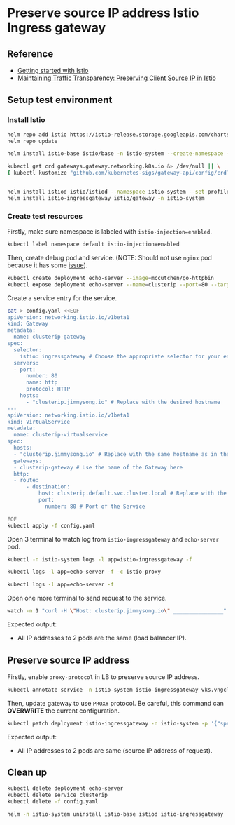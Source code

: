 # Preserve source IP address Istio Ingress gateway

## Reference

- [Getting started with Istio](https://istio.io/latest/docs/setup/getting-started)
- [Maintaining Traffic Transparency: Preserving Client Source IP in Istio](https://jimmysongio.medium.com/maintaining-traffic-transparency-preserving-client-source-ip-in-istio-69359fecd5f0)

## Setup test environment

### Install Istio

```bash
helm repo add istio https://istio-release.storage.googleapis.com/charts
helm repo update

helm install istio-base istio/base -n istio-system --create-namespace --wait

kubectl get crd gateways.gateway.networking.k8s.io &> /dev/null || \
{ kubectl kustomize "github.com/kubernetes-sigs/gateway-api/config/crd?ref=v1.1.0" | kubectl apply -f -; }


helm install istiod istio/istiod --namespace istio-system --set profile=ambient
helm install istio-ingressgateway istio/gateway -n istio-system
```

### Create test resources

Firstly, make sure namespace is labeled with `istio-injection=enabled`.

```bash
kubectl label namespace default istio-injection=enabled
```

Then, create debug pod and service. (NOTE: Should not use `nginx` pod because it has some [issue](https://medium.com/@syedhassaniiui/istio-common-issues-59340ae20241)).

```bash
kubectl create deployment echo-server --image=mccutchen/go-httpbin
kubectl expose deployment echo-server --name=clusterip --port=80 --target-port=8080
```

Create a service entry for the service.

```bash
cat > config.yaml <<EOF
apiVersion: networking.istio.io/v1beta1
kind: Gateway
metadata:
  name: clusterip-gateway
spec:
  selector:
    istio: ingressgateway # Choose the appropriate selector for your environment
  servers:
  - port:
      number: 80
      name: http
      protocol: HTTP
    hosts:
      - "clusterip.jimmysong.io" # Replace with the desired hostname
---
apiVersion: networking.istio.io/v1beta1
kind: VirtualService
metadata:
  name: clusterip-virtualservice
spec:
  hosts:
  - "clusterip.jimmysong.io" # Replace with the same hostname as in the Gateway
  gateways:
  - clusterip-gateway # Use the name of the Gateway here
  http:
  - route:
      - destination:
          host: clusterip.default.svc.cluster.local # Replace with the actual hostname of your Service
          port:
            number: 80 # Port of the Service

EOF
kubectl apply -f config.yaml
```

Open 3 terminal to watch log from `istio-ingressgateway` and `echo-server` pod.

```bash
kubectl -n istio-system logs -l app=istio-ingressgateway -f
```

```bash
kubectl logs -l app=echo-server -f -c istio-proxy
```

```bash
kubectl logs -l app=echo-server -f
```

Open one more terminal to send request to the service.

```bash
watch -n 1 "curl -H \"Host: clusterip.jimmysong.io\" ________________" # Replace with the IP of the Istio Ingress Gateway
```

Expected output:

- All IP addresses to 2 pods are the same (load balancer IP).

## Preserve source IP address

Firstly, enable `proxy-protocol` in LB to preserve source IP address.

```bash
kubectl annotate service -n istio-system istio-ingressgateway vks.vngcloud.vn/enable-proxy-protocol="*"
```

Then, update gateway to use `PROXY` protocol. Be careful, this command can **OVERWRITE** the current configuration.

```bash
kubectl patch deployment istio-ingressgateway -n istio-system -p '{"spec":{"template":{"metadata":{"annotations":{"proxy.istio.io/config":"{\"gatewayTopology\":{\"proxyProtocol\":{}}}"}}}}}'
```

Expected output:

- All IP addresses to 2 pods are same (source IP address of request).

## Clean up

```bash
kubectl delete deployment echo-server
kubectl delete service clusterip
kubectl delete -f config.yaml

helm -n istio-system uninstall istio-base istiod istio-ingressgateway
```
